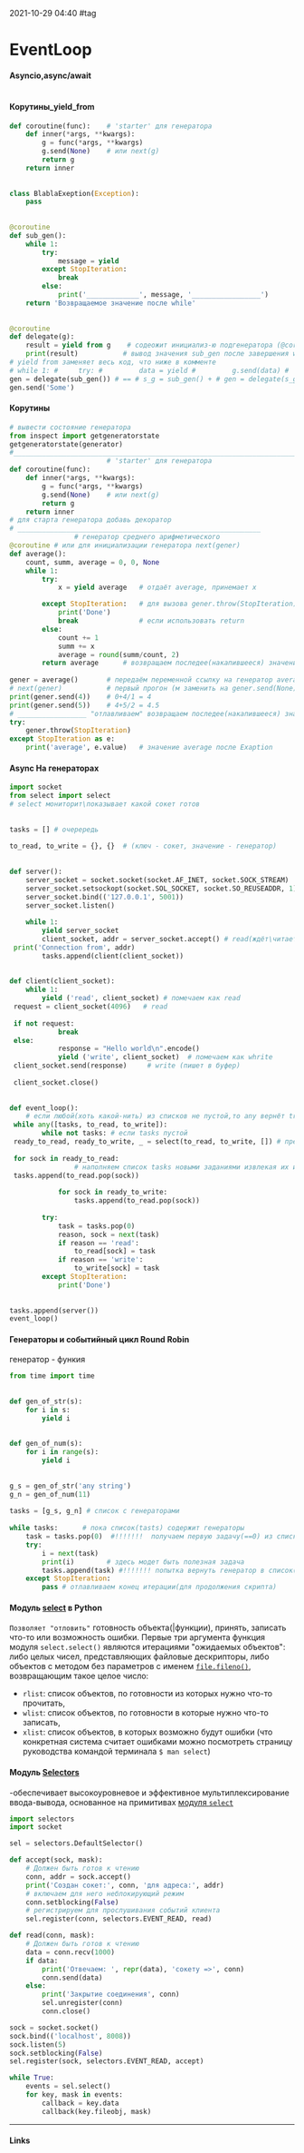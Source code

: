2021-10-29 04:40
#tag
# EventLoop
#### Asyncio,async/await
```py


```
#### Корутины_yield_from
```py
def coroutine(func):    # 'starter' для генератора  
	def inner(*args, **kwargs):  
        g = func(*args, **kwargs)  
        g.send(None)    # или next(g)  
		return g  
	return inner  
  
  
class BlablaExeption(Exception):  
    pass  
  
  
@coroutine  
def sub_gen():  
    while 1:  
        try:  
            message = yield  
 		except StopIteration:  
            break  
 		else:  
            print('_____________', message, '_________________')  
    return 'Возвращаемое значение после while'  
  
  
@coroutine  
def delegate(g):  
	result = yield from g    # содеожит инициализ-ю подгенератора (@coroutine не нужно)  
	print(result)           # вывод значения sub_gen после завершения while  
# yield from заменяет весь код, что ниже в комменте
# while 1: #     try: #         data = yield #         g.send(data) #     except BlablaExeption as e: #         g.throw(e)  
gen = delegate(sub_gen()) # == # s_g = sub_gen() + # gen = delegate(s_g)  
gen.send('Some')

```
#### Корутины
```py
# вывести состояние генератора
from inspect import getgeneratorstate  
getgeneratorstate(generator)
#__________________________________________________________________________
					    # 'starter' для генератора  
def coroutine(func):
	def inner(*args, **kwargs):  
        g = func(*args, **kwargs)  
        g.send(None)    # или next(g)  
 		return g  
	return inner 
# для старта генератора добавь декоратор 
# ____________________________________________________________
 				# генератор среднего арифметического
@coroutine # или для инициализации генератора next(gener)
def average():  				
    count, summ, average = 0, 0, None  
	while 1:  
		try:  
			x = yield average  	# отдаёт average, принемает x

		except StopIteration:	# для вызова gener.throw(StopIteration)
			print('Done')  
			break 				# если использовать return
		else:  
			count += 1  
			summ += x  
			average = round(summ/count, 2)  
		return average		# возвращаем последее(накапившееся) значение
 
gener = average()  		# передаём переменной ссылку на генератор average
# next(gener)  			# первый прогон (м заменить на gener.send(None))
print(gener.send(4))  	# 0+4/1 = 4
print(gener.send(5))	# 4+5/2 = 4.5
# _________________ "отлавливаем" возвращаем последее(накапившееся) значение___
try:  
    gener.throw(StopIteration)  
except StopIteration as e:  
    print('average', e.value)   # значение average после Exaption

```
#### Async На генераторах
```py
import socket  
from select import select  
# select мониторит\показывает какой сокет готов  
  
  
tasks = [] # очерередь  
  
to_read, to_write = {}, {}  # (ключ - сокет, значение - генератор)  
  
  
def server():  
    server_socket = socket.socket(socket.AF_INET, socket.SOCK_STREAM)  
    server_socket.setsockopt(socket.SOL_SOCKET, socket.SO_REUSEADDR, 1)  
    server_socket.bind(('127.0.0.1', 5001))  
    server_socket.listen()  
  
    while 1:  
        yield server_socket  
        client_socket, addr = server_socket.accept() # read(ждёт\читает из буфера)  
 print('Connection from', addr)  
        tasks.append(client(client_socket))  
  
  
def client(client_socket):  
    while 1:  
        yield ('read', client_socket) # помечаем как read  
 request = client_socket(4096)   # read  
  
 if not request:  
            break  
 else:  
            response = "Hello world\n".encode()  
            yield ('write', client_socket)  # помечаем как whrite  
 client_socket.send(response)     # write (пишет в буфер)  
  
 client_socket.close()  
  
  
def event_loop():  
    # если любой(хоть какой-нить) из списков не пустой,то any вернёт true, иначе false  
 while any([tasks, to_read, to_write]):  
        while not tasks: # если tasks пустой  
 ready_to_read, ready_to_write, _ = select(to_read, to_write, []) # предаёт то, будем отслеживать  
  
 for sock in ready_to_read:  
                # наполняем список tasks новыми заданиями извлекая их из to_read (в нём они удалятся  
 tasks.append(to_read.pop(sock))  
  
            for sock in ready_to_write:  
                tasks.append(to_read.pop(sock))  
  
        try:  
            task = tasks.pop(0)  
            reason, sock = next(task)  
            if reason == 'read':  
                to_read[sock] = task  
            if reason == 'write':  
                to_write[sock] = task  
        except StopIteration:  
            print('Done')  
  
  
tasks.append(server())  
event_loop()
```
#### Генераторы и событийный цикл Round Robin
генератор - функия
```py
from time import time  
  
  
def gen_of_str(s):  
    for i in s:  
        yield i  
  
  
def gen_of_num(s):  
    for i in range(s):  
        yield i  
  
  
g_s = gen_of_str('any string')  
g_n = gen_of_num(11)  
  
tasks = [g_s, g_n] # список с генераторами  
  
while tasks:      # пока список(tasts) содержит генераторы  
	task = tasks.pop(0)  #!!!!!!!  получаем первую задачу(==0) из списка _______________  
	try:  
        i = next(task)  
        print(i)        # здесь модет быть полезная задача  
		tasks.append(task) #!!!!!!! попытка вернуть генератор в список(ессли он не израсходовался)  
	except StopIteration:  
		pass # отлавливаем конец итерации(для продолжения скрипта)		
```

#### Модуль [select](https://docs-python.ru/standart-library/modul-select-python/funktsija-select-modulja-select/)  в Python
`Позволяет "отловить"` готовность объекта(|функции), принять, записать что-то или возможность ошибки.
Первые три аргумента функция модуля `select.select()` являются итерациями "ожидаемых объектов": либо целых чисел, представляющих файловые дескрипторы, либо объектов с методом без параметров с именем [`file.fileno()`](https://docs-python.ru/tutorial/metody-fajlovogo-obekta-potoka-python/metod-file-fileno/ "Метод file.fileno() в Python, получает файловый дескриптор."), возвращающим такое целое число:
-   `rlist`: список объектов, по готовности из которых нужно что-то прочитать,
-   `wlist`: список объектов, по готовности в которые нужно что-то записать,
-   `xlist`: список объектов, в которых возможно будут ошибки (что конкретная система считает ошибками можно посмотреть страницу руководства командой терминала `$ man select`)

#### Модуль [Selectors](https://docs-python.ru/standart-library/modul-selectors-python/) 
-обеспечивает высокоуровневое и эффективное мультиплексирование ввода-вывода, основанное на примитивах [модуля `select`](https://docs-python.ru/standart-library/modul-select-python/ "Модуль select в Python, отслеживание операций ввода/вывода.")
```py
import selectors
import socket

sel = selectors.DefaultSelector()

def accept(sock, mask):
    # Должен быть готов к чтению
    conn, addr = sock.accept()  
    print('Создан сокет:', conn, 'для адреса:', addr)
    # включаем для него неблокирующий режим
    conn.setblocking(False) 
    # регистрируем для прослушивания событий клиента
    sel.register(conn, selectors.EVENT_READ, read)

def read(conn, mask):
    # Должен быть готов к чтению
    data = conn.recv(1000)
    if data:
        print('Отвечаем: ', repr(data), 'сокету =>', conn)
        conn.send(data)
    else:
        print('Закрытие соединения', conn)
        sel.unregister(conn)
        conn.close()

sock = socket.socket()
sock.bind(('localhost', 8008))
sock.listen(5)
sock.setblocking(False)
sel.register(sock, selectors.EVENT_READ, accept)

while True:
    events = sel.select()
    for key, mask in events:
        callback = key.data
        callback(key.fileobj, mask)
```


_____________
#### Links
